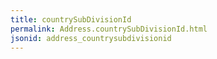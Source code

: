 ```yaml
---
title: countrySubDivisionId
permalink: Address.countrySubDivisionId.html
jsonid: address_countrysubdivisionid
---
```

